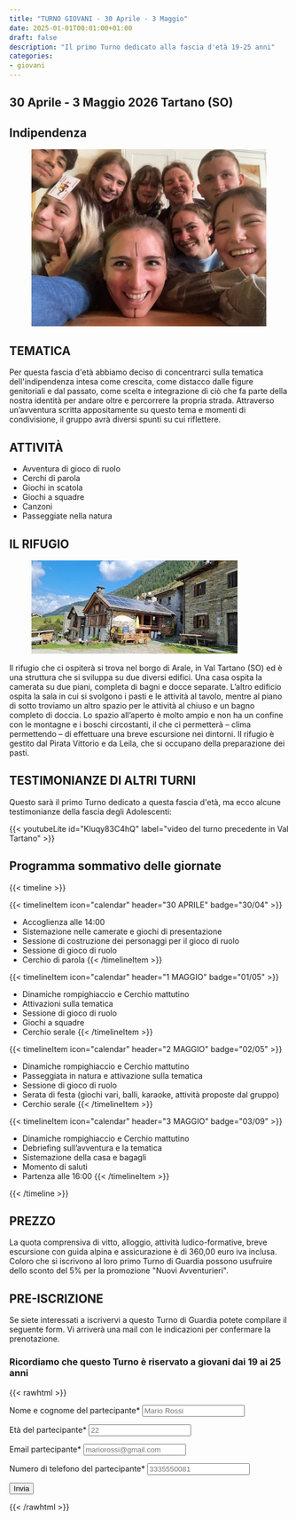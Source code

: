 ```yaml
---
title: "TURNO GIOVANI - 30 Aprile - 3 Maggio"
date: 2025-01-01T00:01:00+01:00
draft: false
description: "Il primo Turno dedicato alla fascia d'età 19-25 anni"
categories: 
- giovani
---
```



## 30 Aprile - 3 Maggio 2026 Tartano (SO)

## Indipendenza

<figure>
      <img class=responsive-image src="gruppo.jpeg" alt="Persone giocano al tavolo" />
</figure>

## TEMATICA

Per questa fascia d'età abbiamo deciso di concentrarci sulla tematica dell'indipendenza intesa come crescita, come distacco dalle figure genitoriali e dal passato, come scelta e integrazione di ciò che fa parte della nostra identità per andare oltre e percorrere la propria strada. Attraverso un’avventura scritta appositamente su questo tema e momenti di condivisione, il gruppo avrà diversi spunti su cui riflettere.

## ATTIVITÀ

- Avventura di gioco di ruolo
- Cerchi di parola
- Giochi in scatola
- Giochi a squadre
- Canzoni
- Passeggiate nella natura

## IL RIFUGIO

<figure>
      <img class=responsive-image src="rifugio.jpeg" alt="Persone giocano al tavolo" />
</figure>

Il rifugio che ci ospiterà si trova nel borgo di Arale, in Val Tartano (SO) ed è una struttura che si sviluppa su due diversi edifici. Una casa ospita la camerata su due piani, completa di bagni e docce separate. L’altro edificio ospita la sala in cui si svolgono i pasti e le attività al tavolo, mentre al piano di sotto troviamo un altro spazio per le attività al chiuso e un bagno completo di doccia.  Lo spazio all’aperto è molto ampio e non ha un confine con le montagne e i boschi circostanti, il che ci permetterà – clima permettendo – di effettuare una breve escursione nei dintorni.
Il rifugio è gestito dal Pirata Vittorio e da Leila, che si occupano della preparazione dei pasti.

## TESTIMONIANZE DI ALTRI TURNI

 Questo sarà il primo Turno dedicato a questa fascia d'età, ma ecco alcune testimonianze della fascia degli Adolescenti:

{{< youtubeLite id="Kluqy83C4hQ" label="video del turno precedente in Val Tartano" >}}

## Programma sommativo delle giornate

{{< timeline >}}

{{< timelineItem icon="calendar" header="30 APRILE" badge="30/04" >}}

- Accoglienza alle 14:00
- Sistemazione nelle camerate e giochi di presentazione
- Sessione di costruzione dei personaggi per il gioco di ruolo
- Sessione di gioco di ruolo
- Cerchio di parola
{{< /timelineItem >}}

{{< timelineItem icon="calendar" header="1 MAGGIO" badge="01/05" >}}

- Dinamiche rompighiaccio e Cerchio mattutino
- Attivazioni sulla tematica
- Sessione di gioco di ruolo
- Giochi a squadre
- Cerchio serale
{{< /timelineItem >}}

{{< timelineItem icon="calendar" header="2 MAGGIO" badge="02/05" >}}

- Dinamiche rompighiaccio e Cerchio mattutino
- Passeggiata in natura e attivazione sulla tematica
- Sessione di gioco di ruolo
- Serata di festa (giochi vari, balli, karaoke, attività proposte dal gruppo)
- Cerchio serale
{{< /timelineItem >}}

{{< timelineItem icon="calendar" header="3 MAGGIO" badge="03/09" >}}

- Dinamiche rompighiaccio e Cerchio mattutino
- Debriefing sull’avventura e la tematica
- Sistemazione della casa e bagagli
- Momento di saluti
- Partenza alle 16:00
{{< /timelineItem >}}

{{< /timeline >}}

## PREZZO

La quota comprensiva di vitto, alloggio, attività ludico-formative, breve escursione con guida alpina e assicurazione è di 360,00 euro iva inclusa.
Coloro che si iscrivono al loro primo Turno di Guardia possono usufruire dello sconto del 5% per la promozione "Nuovi Avventurieri".

## PRE-ISCRIZIONE

Se siete interessati a iscrivervi a questo Turno di Guardia potete compilare
il seguente form. Vi arriverà una mail con le indicazioni per confermare la prenotazione.

### Ricordiamo che questo Turno è riservato a giovani dai 19 ai 25 anni

{{< rawhtml >}}
<form action="https://docs.google.com/forms/d/e/1FAIpQLSeDWm8uJErrrqdCo_Bblex5aIJx_n8rMFTFBSZfUVribjRrKw/formResponse" method="post" target="hidden_iframe" onsubmit="submitted=true">
  <label>Nome e cognome del partecipante*</label>
        <input type="text" placeholder="Mario Rossi" class="form-input" name="entry.1765439111" required>

   <label>Età del partecipante*</label>
        <input type="text" placeholder="22" class="form-input" name="entry.1623645537" required>

  <label>Email partecipante*</label>
        <input type="email" placeholder="mariorossi@gmail.com" class="form-input" name="entry.72042641" required>

  <label>Numero di telefono del partecipante*</label>
        <input type="text" placeholder="3335550081" class="form-input" name="entry.721369235" required>

   <button type="submit">Invia</button>
</form>
{{< /rawhtml >}}
